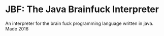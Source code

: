 # JBF: The Java Brainfuck Interpreter
An interpreter for the brain fuck programming language written in java.  Made 2016
